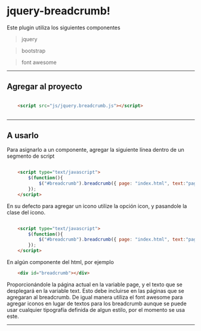 # jquery-breadcrumb!


Este plugin utiliza los siguientes componentes
>jquery

>bootstrap

>font awesome


---
## Agregar al proyecto
 
```html

    <script src="js/jquery.breadcrumb.js"></script>
    
 ```

---

## A usarlo
Para asignarlo a un componente, agregar la siguiente línea dentro de un segmento de script
```html

    <script type="text/javascript">
		$(function(){
			$("#breadcrumb").breadcrumb({ page: "index.html", text:"pagina inicio" });
		});
	</script>

```
En su defecto para agregar un icono utilize la opción icon, y pasandole la clase del icono.
```html

    <script type="text/javascript">
		$(function(){
			$("#breadcrumb").breadcrumb({ page: "index.html", text:"pagina inicio", icon:"fa fa-list" });
		});
	</script>

```
En algún componente del html, por ejemplo

```HTML
    <div id="breadcrumb"></div>
```


Proporcionándole la página actual en la variable page, y el texto que se desplegará en la variable text.
Esto debe incluirse en las páginas que se agregaran al breadcrumb.
De igual manera utiliza el font awesome para agregar iconos en lugar de textos para los breadcrumb
aunque se puede usar cualquier tipografía definida de algun estilo, por el momento se usa este.


---
